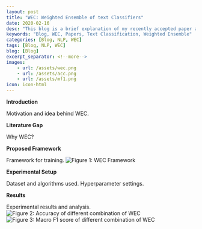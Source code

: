 ```yaml
---
layout: post
title: "WEC: Weighted Ensemble of text Classifiers"
date: 2020-02-16
desc: "This blog is a brief explanation of my recently accepted paper at IEEE CEC 2020"
keywords: "Blog, WEC, Papers, Text Classification, Weighted Ensemble"
categories: [Blog, NLP, WEC]
tags: [Blog, NLP, WEC]
blog: [Blog]
excerpt_separator: <!--more-->
images: 
    - url: /assets/wec.png
    - url: /assets/acc.png
    - url: /assets/mf1.png
icon: icon-html
---
```


**Introduction**

Motivation and idea behind WEC.

**Literature Gap**

Why WEC?

**Proposed Framework**

Framework for training.
![Figure 1: WEC Framework](/assets/wec.jpg)

**Experimental Setup**

Dataset and algorithms used. Hyperparameter settings.

**Results**

Experimental results and analysis.
![Figure 2: Accuracy of different combination of WEC](/assets/acc.jpg)
![Figure 3: Macro F1 score of different combination of WEC](/assets/mf1.jpg)
